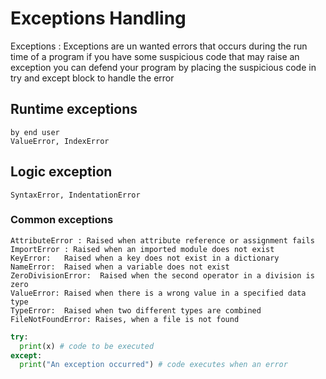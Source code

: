 # Exceptions Handling

Exceptions : Exceptions are un wanted errors that occurs during the run time of a program
if you have some suspicious code that may raise an exception you can defend your program by placing the suspicious code in try and except block to handle the error


## Runtime exceptions
    by end user
    ValueError, IndexError
## Logic exception
    SyntaxError, IndentationError


### Common exceptions

    AttributeError : Raised when attribute reference or assignment fails
    ImportError : Raised when an imported module does not exist
    KeyError:	Raised when a key does not exist in a dictionary
    NameError:	Raised when a variable does not exist
    ZeroDivisionError:	Raised when the second operator in a division is zero
    ValueError:	Raised when there is a wrong value in a specified data type
    TypeError:	Raised when two different types are combined
    FileNotFoundError: Raises, when a file is not found

```python
try:
  print(x) # code to be executed
except:
  print("An exception occurred") # code executes when an error
```



































